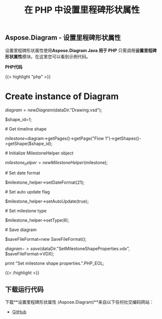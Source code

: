﻿---
title: 在 PHP 中设置里程碑形状属性
type: docs
weight: 110
url: /zh/java/set-milestone-shape-properties-in-php/
---
## **Aspose.Diagram - 设置里程碑形状属性**
设置里程碑形状属性使用**Aspose.Diagram Java 用于 PHP** 只需调用**设置里程碑形状属性**模块。在这里您可以看到示例代码。

**PHP代码**

{{< highlight "php" >}}

 # Create instance of Diagram

$diagram = new Diagram($dataDir."Drawing.vsd");

$shape_id=1;

\# Get timeline shape

$milestone=$diagram->getPages()->getPage("Flow 1")->getShapes()->getShape($shape_id);

\# Initialize MilestoneHelper object

$milestone_helper = new MilestoneHelper($milestone);

\# Set date format

$milestone_helper->setDateFormat(21);

\# Set auto update flag

$milestone_helper->setAutoUpdate(true);

\# Set milestone type

$milestone_helper->setType(6);

\# Save diagram

$saveFileFormat=new SaveFileFormat();

$diagram->save($dataDir."SetMilestoneShapeProperties.vdx", $saveFileFormat->VDX);

print "Set milestone shape properties.".PHP_EOL;

{{< /highlight >}}
## **下载运行代码**
下载**设置里程碑形状属性 (Aspose.Diagram)**来自以下任何社交编码网站：

- [GitHub](https://github.com/asposediagram/Aspose.Diagram-for-Java/blob/master/Plugins/Aspose_Diagram_Java_for_PHP/src/aspose/diagram/WorkingwithShapes/SetMilestoneShapeProperties.php)
